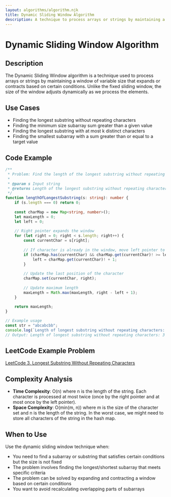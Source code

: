 ```yaml
---
layout: algorithms/algorithm.njk
title: Dynamic Sliding Window Algorithm
description: A technique to process arrays or strings by maintaining a variable-size window that adjusts based on specific conditions
---
```


# Dynamic Sliding Window Algorithm

## Description

The Dynamic Sliding Window algorithm is a technique used to process arrays or strings by maintaining a window of variable size that expands or contracts based on certain conditions. Unlike the fixed sliding window, the size of the window adjusts dynamically as we process the elements.

## Use Cases

- Finding the longest substring without repeating characters
- Finding the minimum size subarray sum greater than a given value
- Finding the longest substring with at most k distinct characters
- Finding the smallest subarray with a sum greater than or equal to a target value

## Code Example

```typescript
/**
 * Problem: Find the length of the longest substring without repeating characters
 * 
 * @param s Input string
 * @returns Length of the longest substring without repeating characters
 */
function lengthOfLongestSubstring(s: string): number {
    if (s.length === 0) return 0;
    
    const charMap = new Map<string, number>();
    let maxLength = 0;
    let left = 0;
    
    // Right pointer expands the window
    for (let right = 0; right < s.length; right++) {
        const currentChar = s[right];
        
        // If character is already in the window, move left pointer to position after the last occurrence
        if (charMap.has(currentChar) && charMap.get(currentChar)! >= left) {
            left = charMap.get(currentChar)! + 1;
        }
        
        // Update the last position of the character
        charMap.set(currentChar, right);
        
        // Update maximum length
        maxLength = Math.max(maxLength, right - left + 1);
    }
    
    return maxLength;
}

// Example usage
const str = "abcabcbb";
console.log(`Length of longest substring without repeating characters: ${lengthOfLongestSubstring(str)}`);
// Output: Length of longest substring without repeating characters: 3 (substring "abc")
```

## LeetCode Example Problem

[LeetCode 3. Longest Substring Without Repeating Characters](https://leetcode.com/problems/longest-substring-without-repeating-characters/)

## Complexity Analysis

- **Time Complexity**: O(n) where n is the length of the string. Each character is processed at most twice (once by the right pointer and at most once by the left pointer).
- **Space Complexity**: O(min(m, n)) where m is the size of the character set and n is the length of the string. In the worst case, we might need to store all characters of the string in the hash map.

## When to Use

Use the dynamic sliding window technique when:
- You need to find a subarray or substring that satisfies certain conditions but the size is not fixed
- The problem involves finding the longest/shortest subarray that meets specific criteria
- The problem can be solved by expanding and contracting a window based on certain conditions
- You want to avoid recalculating overlapping parts of subarrays
